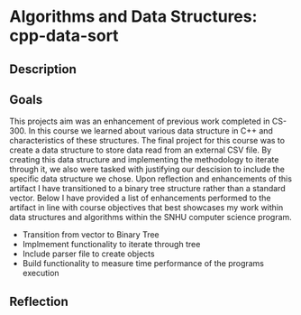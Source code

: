 # Algorithms and Data Structures: cpp-data-sort <br/>

## Description

## Goals
This projects aim was an enhancement of previous work completed in CS-300. In this course we learned about various data structure in C++ and characteristics of these structures. The final project for this course was to create a data structure to store data read from an external CSV file. By creating this data structure and implementing the methodology to iterate through it, we also were tasked with justifying our descision to include the specific data structure we chose. Upon reflection and enhancements of this artifact I have transitioned to a binary tree structure rather than a standard vector. Below I have provided a list of enhancements performed to the artifact in line with course objectives that best showcases my work within data structures and algorithms within the SNHU computer science program.
<ul>
  <li>Transition from vector to Binary Tree</li>
  <li>Implmement functionality to iterate through tree</li>
  <li>Include parser file to create objects</li>
  <li>Build functionality to measure time performance of the programs execution</li>
</ul>

## Reflection

